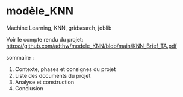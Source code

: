 # modèle_KNN
Machine Learning, KNN, gridsearch, joblib

Voir le compte rendu du projet: 
https://github.com/adthw/modele_KNN/blob/main/KNN_Brief_TA.pdf 

sommaire :

1.	Contexte, phases et consignes du projet
2.	Liste des documents du projet
3.	Analyse et construction
4.	Conclusion
